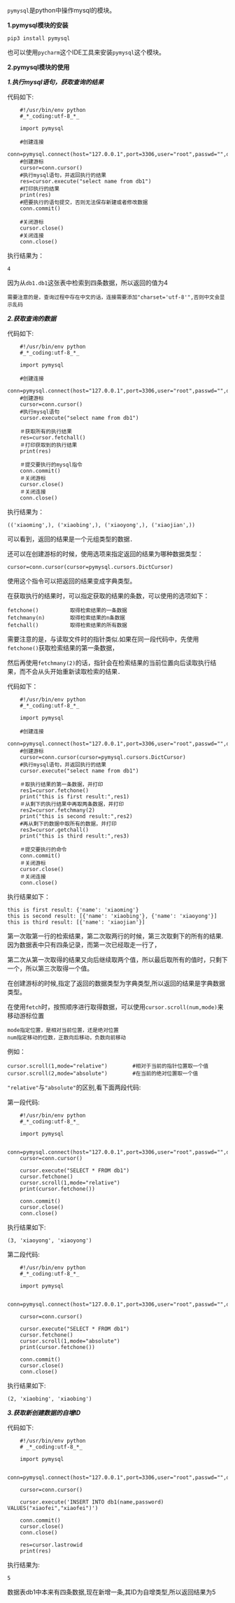 `pymysql`是python中操作mysql的模块。

**1.pymysql模块的安装**

    pip3 install pymysql
    
也可以使用`pycharm`这个IDE工具来安装`pymysql`这个模块。

**2.pymysql模块的使用**

***1.执行mysql语句，获取查询的结果***

代码如下:
```
    #!/usr/bin/env python
    #_*_coding:utf-8_*_
    
    import pymysql
    
    #创建连接
    conn=pymysql.connect(host="127.0.0.1",port=3306,user="root",passwd="",db="db1")
    #创建游标
    cursor=conn.cursor()
    #执行mysql语句，并返回执行的结果
    res=cursor.execute("select name from db1")
    #打印执行的结果
    print(res)
    #把要执行的语句提交，否则无法保存新建或者修改数据
    conn.commit()
    
    #关闭游标
    cursor.close()
    #关闭连接
    conn.close()
```
执行结果为：

    4    
因为从`db1.db1`这张表中检索到四条数据，所以返回的值为4

    需要注意的是，查询过程中存在中文的话，连接需要添加"charset='utf-8'",否则中文会显示乱码
    
***2.获取查询的数据***

代码如下:
```
    #!/usr/bin/env python
    #_*_coding:utf-8_*_
    
    import pymysql
    
    #创建连接
    conn=pymysql.connect(host="127.0.0.1",port=3306,user="root",passwd="",db="db1")
    #创建游标
    cursor=conn.cursor()
    #执行mysql语句
    cursor.execute("select name from db1")
    
    ＃获取所有的执行结果
    res=cursor.fetchall()
    ＃打印获取到的执行结果
    print(res)
    
    ＃提交要执行的mysql指令
    conn.commit()
    ＃关闭游标
    cursor.close()
    ＃关闭连接
    conn.close()
```
执行结果为：

    (('xiaoming',), ('xiaobing',), ('xiaoyong',), ('xiaojian',))
    
可以看到，返回的结果是一个元组类型的数据．

还可以在创建游标的时候，使用选项来指定返回的结果为哪种数据类型：

    cursor=conn.cursor(cursor=pymysql.cursors.DictCursor)
    
使用这个指令可以把返回的结果变成字典类型。

在获取执行的结果时，可以指定获取的结果的条数，可以使用的选项如下：

    fetchone()          取得检索结果的一条数据
    fetchmany(n)        取得检索结果的n条数据
    fetchall()          取得检索结果的所有数据
    
需要注意的是，与读取文件时的指针类似.如果在同一段代码中，先使用`fetchone()`获取检索结果的第一条数据，

然后再使用`fetchmany(2)`的话，指针会在检索结果的当前位置向后读取执行结果，而不会从头开始重新读取检索的结果．

代码如下：
```
    #!/usr/bin/env python
    #_*_coding:utf-8_*_
    
    import pymysql
    
    #创建连接
    conn=pymysql.connect(host="127.0.0.1",port=3306,user="root",passwd="",db="db1")
    #创建游标
    cursor=conn.cursor(cursor=pymysql.cursors.DictCursor)
    #执行mysql语句，并返回执行的结果
    cursor.execute("select name from db1")
    
    ＃取执行结果的第一条数据，并打印
    res1=cursor.fetchone()
    print("this is first result:",res1)
    ＃从剩下的执行结果中再取两条数据，并打印
    res2=cursor.fetchmany(2)
    print("this is second result:",res2)
    #再从剩下的数据中取所有的数据，并打印
    res3=cursor.getchall()
    print("this is third result:",res3)
    
    ＃提交要执行的命令
    conn.commit()
    ＃关闭游标
    cursor.close()
    ＃关闭连接
    conn.close()
```
执行结果如下：

    this is first result: {'name': 'xiaoming'}
    this is second result: [{'name': 'xiaobing'}, {'name': 'xiaoyong'}]
    this is third result: [{'name': 'xiaojian'}]
    
第一次取第一行的检索结果，第二次取两行的时候，第三次取剩下的所有的结果.因为数据表中只有四条记录，而第一次已经取走一行了，

第二次从第一次取得的结果又向后继续取两个值，所以最后取所有的值时，只剩下一个，所以第三次取得一个值。

在创建游标的时候,指定了返回的数据类型为字典类型,所以返回的结果是字典数据类型。

在使用`fetch`时，按照顺序进行取得数据，可以使用`cursor.scroll(num,mode)`来移动游标位置

    mode指定位置，是相对当前位置，还是绝对位置
    num指定移动的位数，正数向后移动，负数向前移动
    
例如：

    cursor.scroll(1,mode="relative")		#相对于当前的指针位置取一个值
    cursor.scroll(2,mode="absolute")		#在当前的绝对位置取一个值
    
`"relative"`与`"absolute"`的区别,看下面两段代码:

第一段代码:
```
    #!/usr/bin/env python
    #_*_coding:utf-8_*_
    
    import pymysql
    
    conn=pymysql.connect(host="127.0.0.1",port=3306,user="root",passwd="",db="db1")
    cursor=conn.cursor()
    
    cursor.execute("SELECT * FROM db1")
    cursor.fetchone()
    cursor.scroll(1,mode="relative")
    print(cursor.fetchone())
    
    conn.commit()
    cursor.close()
    conn.close()
```
执行结果如下:

    (3, 'xiaoyong', 'xiaoyong')
    
第二段代码:
```
    #!/usr/bin/env python
    #_*_coding:utf-8_*_
    
    import pymysql
    
    conn=pymysql.connect(host="127.0.0.1",port=3306,user="root",passwd="",db="db1")
    
    cursor=conn.cursor()
    
    cursor.execute("SELECT * FROM db1")
    cursor.fetchone()
    cursor.scroll(1,mode="absolute")
    print(cursor.fetchone())
    
    conn.commit()
    cursor.close()
    conn.close()
```
执行结果如下:

    (2, 'xiaobing', 'xiaobing')
    
***3.获取新创建数据的自增ID***

代码如下:
```
    #!/usr/bin/env python
    # _*_coding:utf-8_*_
    
    import pymysql
    
    conn=pymysql.connect(host="127.0.0.1",port=3306,user="root",passwd="",db="db1")
    
    cursor=conn.cursor()
    
    cursor.execute('INSERT INTO db1(name,password) VALUES("xiaofei","xiaofei")')
    
    conn.commit()
    cursor.close()
    conn.close()
    
    res=cursor.lastrowid
    print(res)
```
执行结果为:

    5
    
数据表db1中本来有四条数据,现在新增一条,其ID为自增类型,所以返回结果为5